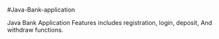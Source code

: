 #Java-Bank-application

Java Bank Application
Features includes registration, login, deposit, 
And withdraw functions.
